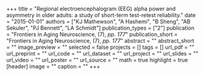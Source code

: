 +++
title = "Regional electroencephalogram (EEG) alpha power and asymmetry in older adults: a study of short-term test-retest reliability."
date = "2015-01-01"
authors = ["KJ Mathewson", "A Hashemi", "B Sheng", "AB Sekuler", "PJ Bennett", "LA Schmidt"]
publication_types = ["2"]
publication = "Frontiers in Aging Neuroscience, (7), _pp. 177_"
publication_short = "Frontiers in Aging Neuroscience, (7), _pp. 177_"
abstract = ""
abstract_short = ""
image_preview = ""
selected = false
projects = []
tags = []
url_pdf = ""
url_preprint = ""
url_code = ""
url_dataset = ""
url_project = ""
url_slides = ""
url_video = ""
url_poster = ""
url_source = ""
math = true
highlight = true
[header]
image = ""
caption = ""
+++

